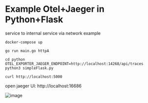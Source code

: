 
# Example Otel+Jaeger in Python+Flask


service to internal service via network example

```
docker-compose up

go run main.go httpA

cd python
OTEL_EXPORTER_JAEGER_ENDPOINT=http://localhost:14268/api/traces python3 simpleFlask.py

curl http://localhost:5000

```

open jaeger UI: http://localhost:16686

![image](https://user-images.githubusercontent.com/1061610/217779376-c9531e08-1d37-493e-b321-8f05e142f1e9.png)
